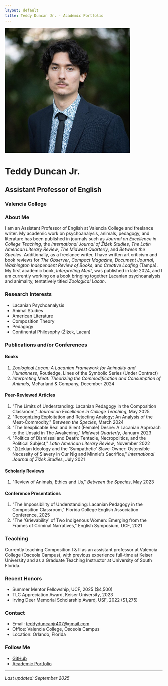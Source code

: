 ```yaml
---
layout: default
title: Teddy Duncan Jr. - Academic Portfolio
---
```


![Featured Image](/assets/featured-image.jpg)

# Teddy Duncan Jr.
## Assistant Professor of English
### Valencia College

### About Me
I am an Assistant Professor of English at Valencia College and freelance writer. My academic work on psychoanalysis, animals, pedagogy, and literature has been published in journals such as *Journal on Excellence in College Teaching*, the *International Journal of Žižek Studies*, *The Latin American Literary Review*, *The Midwest Quarterly*, and *Between the Species*. Additionally, as a freelance writer, I have written art criticism and book reviews for *The Observer*, *Compact Magazine*, *Document Journal*, *Washington Independent Review of Books*, and *Creative Loafing* (Tampa). My first academic book, *Interpreting Meat*, was published in late 2024, and I am currently working on a book bringing together Lacanian psychoanalysis and animality, tentatively titled *Zoological Lacan*.

### Research Interests
- Lacanian Psychoanalysis
- Animal Studies
- American Literature
- Composition Theory
- Pedagogy
- Continental Philosophy (Žižek, Lacan)

### Publications and/or Conferences

#### Books
1. *Zoological Lacan: A Lacanian Framework for Animality and Humanness*, Routledge, Lines of the Symbolic Series (Under Contract)
2. *Interpreting Meat: Theorizing the Commodification and Consumption of Animals*, McFarland & Company, December 2024

#### Peer-Reviewed Articles
1. "The Limits of Understanding: Lacanian Pedagogy in the Composition Classroom," *Journal on Excellence in College Teaching*, May 2025
2. "Recognizing Exploitation and Rejecting Analogy: An Analysis of the Meat-Commodity," *Between the Species*, March 2024
3. "The Inexplicable Real and Silent (Female) Desire: A Lacanian Approach to the Unsaid in The Awakening," *Midwest Quarterly*, January 2023
4. "Politics of Dismissal and Death: Tentacle, Necropolitics, and the Political Subject," *Latin American Literary Review*, November 2022
5. "Žižekian Ideology and the 'Sympathetic' Slave-Owner: Ostensible Necessity of Slavery in Our Nig and Minnie's Sacrifice," *International Journal of Žižek Studies*, July 2021

#### Scholarly Reviews
1. "Review of Animals, Ethics and Us," *Between the Species*, May 2023

#### Conference Presentations
1. "The Impossibility of Understanding: Lacanian Pedagogy in the Composition Classroom," Florida College English Association Conference, 2025
2. "The 'Grievability' of Two Indigenous Women: Emerging from the Frames of Criminal Narratives," English Symposium, UCF, 2021

### Teaching
Currently teaching Composition I & II as an assistant professor at Valencia College (Osceola Campus), with previous experience full-time at Keiser University and as a Graduate Teaching Instructor at University of South Florida.

### Recent Honors
- Summer Mentor Fellowship, UCF, 2025 ($4,500)
- TLC Appreciation Award, Keiser University, 2023
- Irving Deer Memorial Scholarship Award, USF, 2022 ($1,275)

### Contact
- Email: [teddyduncanjr407@gmail.com](mailto:teddyduncanjr407@gmail.com)
- Office: Valencia College, Osceola Campus
- Location: Orlando, Florida

### Follow Me
- [GitHub](https://github.com/Tduncan15BRO)
- [Academic Portfolio](https://tduncan15bro.github.io/My-CV2/)

---

*Last updated: September 2025*
